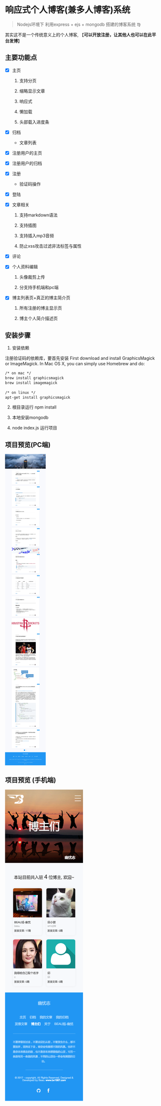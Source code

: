 # 响应式个人博客(兼多人博客)系统

> Nodejs环境下 利用express + ejs + mongodb 搭建的博客系统 :virgo:

其实这不是一个传统意义上的个人博客, 【**可以开放注册，让其他人也可以在此平台发博**】

## 主要功能点

- [x] 主页

  1. 支持分页
  
  2. 缩略显示文章
  
  3. 响应式
  
  4. 懒加载
  
  5. 头部载入进度条
  
- [x] 归档

  * 文章列表
      
- [x] 注册用户的主页
- [x] 注册用户的归档
- [x] 注册

  * 验证码操作
  
- [x] 登陆
- [x] 文章相关

  1. 支持markdown语法
      
  2. 支持插图
  
  3. 支持插入mp3音频
  
  4. 防止xss攻击过滤非法标签与属性
      
- [x] 评论
- [x] 个人资料编辑

  1. 头像裁剪上传
      
  2. 分支持手机端和pc端
      
- [x] 博主列表页+真正的博主简介页

  1. 所有注册的博主显示页
  
  2. 博主个人简介描述页

## 安装步骤

1. 安装依赖

注册验证码的依赖库，要首先安装
First download and install GraphicsMagick or ImageMagick. In Mac OS X, you can simply use Homebrew and do:

```
/* on mac */
brew install graphicsmagick
brew install imagemagick

/* on linux */
apt-get install graphicsmagick
```

2. 根目录运行 npm install

3. 本地安装mongodb

4. node index.js 运行项目

## 项目预览(PC端)

![项目截图](https://github.com/blff122620/blog/blob/master/static/img/blogpc.jpg?raw=true)

## 项目预览 (手机端)

![项目截图](https://github.com/blff122620/blog/blob/master/static/img/blogm.png?raw=true)
